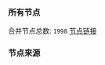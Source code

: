 ### 所有节点
合并节点总数: `1998`
[节点链接](https://raw.githubusercontent.com/rzhy1/11/master/sub/sub_merge_base64.txt)

### 节点来源